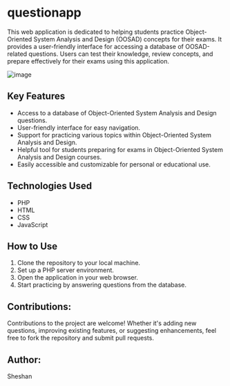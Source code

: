 # questionapp
 This web application is dedicated to helping students practice Object-Oriented System Analysis and Design (OOSAD) concepts for their exams. It provides a user-friendly interface for accessing a database of OOSAD-related questions. Users can test their knowledge, review concepts, and prepare effectively for their exams using this application.

![image](https://github.com/Sheshan-Danuksha/questionapp/assets/132013463/0b796a66-7cff-44b2-b50f-811e18c02677)


## Key Features
- Access to a database of Object-Oriented System Analysis and Design questions.
- User-friendly interface for easy navigation.
- Support for practicing various topics within Object-Oriented System Analysis and Design.
- Helpful tool for students preparing for exams in Object-Oriented System Analysis and Design courses.
- Easily accessible and customizable for personal or educational use.

## Technologies Used
- PHP
- HTML
- CSS
- JavaScript

## How to Use
1. Clone the repository to your local machine.
2. Set up a PHP server environment.
3. Open the application in your web browser.
4. Start practicing by answering questions from the database.

## Contributions:
Contributions to the project are welcome! Whether it's adding new questions, improving existing features, or suggesting enhancements, feel free to fork the repository and submit pull requests.



## Author:
Sheshan
